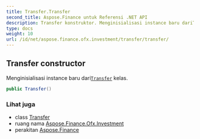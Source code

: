 ```yaml
---
title: Transfer.Transfer
second_title: Aspose.Finance untuk Referensi .NET API
description: Transfer konstruktor. Menginisialisasi instance baru dariTransfer kelas.
type: docs
weight: 10
url: /id/net/aspose.finance.ofx.investment/transfer/transfer/
---
```

## Transfer constructor

Menginisialisasi instance baru dari[`Transfer`](../) kelas.

```csharp
public Transfer()
```

### Lihat juga

* class [Transfer](../)
* ruang nama [Aspose.Finance.Ofx.Investment](../../transfer/)
* perakitan [Aspose.Finance](../../../)


